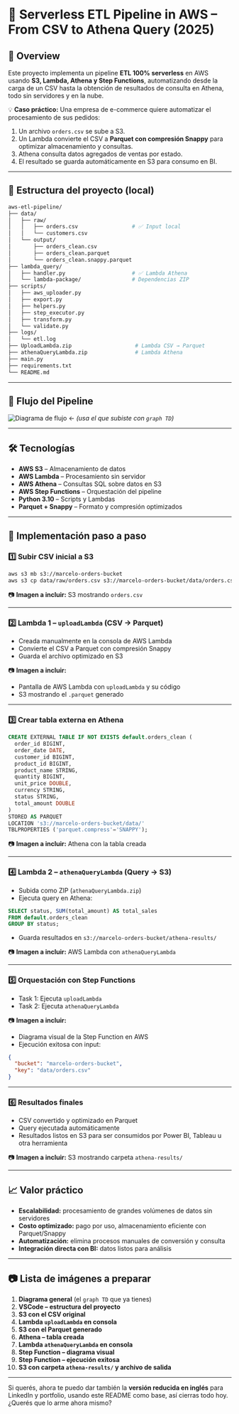 # 🚀 **Serverless ETL Pipeline in AWS – From CSV to Athena Query (2025)**

## 📌 **Overview**

Este proyecto implementa un pipeline **ETL 100% serverless** en AWS usando **S3, Lambda, Athena y Step Functions**, automatizando desde la carga de un CSV hasta la obtención de resultados de consulta en Athena, todo sin servidores y en la nube.

💡 **Caso práctico:**
Una empresa de e-commerce quiere automatizar el procesamiento de sus pedidos:

1. Un archivo `orders.csv` se sube a S3.
2. Un Lambda convierte el CSV a **Parquet con compresión Snappy** para optimizar almacenamiento y consultas.
3. Athena consulta datos agregados de ventas por estado.
4. El resultado se guarda automáticamente en S3 para consumo en BI.

---

## 📂 **Estructura del proyecto (local)**

```bash
aws-etl-pipeline/
├── data/
│   ├── raw/
│   │   ├── orders.csv                 # ✅ Input local
│   │   └── customers.csv
│   └── output/
│       ├── orders_clean.csv
│       ├── orders_clean.parquet
│       └── orders_clean.snappy.parquet
├── lambda_query/
│   ├── handler.py                     # ✅ Lambda Athena
│   └── lambda-package/                # Dependencias ZIP
├── scripts/
│   ├── aws_uploader.py
│   ├── export.py
│   ├── helpers.py
│   ├── step_executor.py
│   ├── transform.py
│   └── validate.py
├── logs/
│   └── etl.log
├── UploadLambda.zip                    # Lambda CSV → Parquet
├── athenaQueryLambda.zip               # Lambda Athena
├── main.py
├── requirements.txt
└── README.md
```

---

## 🔄 **Flujo del Pipeline**

![Diagrama de flujo](IMG_DIAGRAMA.png) ← *(usa el que subiste con `graph TD`)*

---

## 🛠 **Tecnologías**

* **AWS S3** – Almacenamiento de datos
* **AWS Lambda** – Procesamiento sin servidor
* **AWS Athena** – Consultas SQL sobre datos en S3
* **AWS Step Functions** – Orquestación del pipeline
* **Python 3.10** – Scripts y Lambdas
* **Parquet + Snappy** – Formato y compresión optimizados

---

## 📍 **Implementación paso a paso**

### 1️⃣ Subir CSV inicial a S3

```bash
aws s3 mb s3://marcelo-orders-bucket
aws s3 cp data/raw/orders.csv s3://marcelo-orders-bucket/data/orders.csv
```

📷 **Imagen a incluir:** S3 mostrando `orders.csv`

---

### 2️⃣ Lambda 1 – `uploadLambda` (CSV → Parquet)

* Creada manualmente en la consola de AWS Lambda
* Convierte el CSV a Parquet con compresión Snappy
* Guarda el archivo optimizado en S3

📷 **Imagen a incluir:**

* Pantalla de AWS Lambda con `uploadLambda` y su código
* S3 mostrando el `.parquet` generado

---

### 3️⃣ Crear tabla externa en Athena

```sql
CREATE EXTERNAL TABLE IF NOT EXISTS default.orders_clean (
  order_id BIGINT,
  order_date DATE,
  customer_id BIGINT,
  product_id BIGINT,
  product_name STRING,
  quantity BIGINT,
  unit_price DOUBLE,
  currency STRING,
  status STRING,
  total_amount DOUBLE
)
STORED AS PARQUET
LOCATION 's3://marcelo-orders-bucket/data/'
TBLPROPERTIES ('parquet.compress'='SNAPPY');
```

📷 **Imagen a incluir:** Athena con la tabla creada

---

### 4️⃣ Lambda 2 – `athenaQueryLambda` (Query → S3)

* Subida como ZIP (`athenaQueryLambda.zip`)
* Ejecuta query en Athena:

```sql
SELECT status, SUM(total_amount) AS total_sales
FROM default.orders_clean
GROUP BY status;
```

* Guarda resultados en `s3://marcelo-orders-bucket/athena-results/`

📷 **Imagen a incluir:** AWS Lambda con `athenaQueryLambda`

---

### 5️⃣ Orquestación con Step Functions

* Task 1: Ejecuta `uploadLambda`
* Task 2: Ejecuta `athenaQueryLambda`

📷 **Imagen a incluir:**

* Diagrama visual de la Step Function en AWS
* Ejecución exitosa con input:

```json
{
  "bucket": "marcelo-orders-bucket",
  "key": "data/orders.csv"
}
```

---

### 6️⃣ Resultados finales

* CSV convertido y optimizado en Parquet
* Query ejecutada automáticamente
* Resultados listos en S3 para ser consumidos por Power BI, Tableau u otra herramienta

📷 **Imagen a incluir:** S3 mostrando carpeta `athena-results/`

---

## 📈 **Valor práctico**

* **Escalabilidad:** procesamiento de grandes volúmenes de datos sin servidores
* **Costo optimizado:** pago por uso, almacenamiento eficiente con Parquet/Snappy
* **Automatización:** elimina procesos manuales de conversión y consulta
* **Integración directa con BI:** datos listos para análisis

---

## 📷 **Lista de imágenes a preparar**

1. **Diagrama general** (el `graph TD` que ya tienes)
2. **VSCode – estructura del proyecto**
3. **S3 con el CSV original**
4. **Lambda `uploadLambda` en consola**
5. **S3 con el Parquet generado**
6. **Athena – tabla creada**
7. **Lambda `athenaQueryLambda` en consola**
8. **Step Function – diagrama visual**
9. **Step Function – ejecución exitosa**
10. **S3 con carpeta `athena-results/` y archivo de salida**

---

Si querés, ahora te puedo dar también la **versión reducida en inglés** para LinkedIn y portfolio, usando este README como base, así cierras todo hoy.
¿Querés que lo arme ahora mismo?


